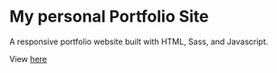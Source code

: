 # My personal Portfolio Site

A responsive portfolio website built with HTML, Sass, and Javascript.

View [here](http://www.brandonvernon.com)


